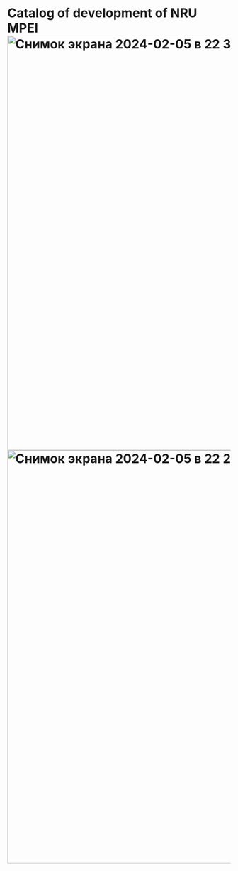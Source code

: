 <h1>Catalog of development of NRU MPEI
<img width="933" alt="Снимок экрана 2024-02-05 в 22 37 01" src="https://github.com/Volga21/Volga21-Catalog-of-developments-of-NRU-MPEI-/assets/65872165/d0771f3d-7f7e-4c5e-90aa-f553f6922972">
<img width="930" alt="Снимок экрана 2024-02-05 в 22 23 53" src="https://github.com/Volga21/Volga21-Catalog-of-developments-of-NRU-MPEI-/assets/65872165/690ef796-55f1-4ec4-8b7a-12371304daae">
